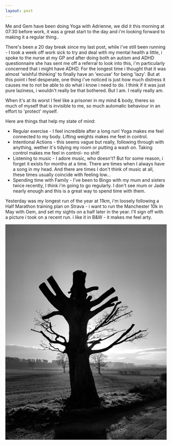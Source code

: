 ```yaml
---
layout: post
---
```

Me and Gem have been doing Yoga with Adrienne, we did it this morning at 07:30 before work, it was a great start to the day and i'm looking forward to making it a regular thing..

There's been a 20 day break since my last post, while i've still been running - I took a week off work sick to try and deal with my mental health a little, i spoke to the nurse at my GP and after doing both an autism and ADHD questionnaire she has sent me off a referral to look into this, i'm particularly concerned that i might have ADHD. For the longest time i thought that it was almost 'wishful thinking' to finally have an 'excuse' for being 'lazy'.  But at this point i feel desperate, one thing i've noticed is just how much distress it causes me to not be able to do what i know i need to do. I think if it was just pure laziness, i wouldn't really be that bothered. But I am. I really really am.

When it's at its worst I feel like a prisoner in my mind & body, theres so much of myself that is invisible to me, so much automatic behaviour in an effort to 'protect' myself.

Here are things that help my state of mind:
- Regular exercise - I feel incredible after a long run! Yoga makes me feel connected to my body. Lifting weights makes me feel in control.
- Intentional Actions - this seems vague but really, following through with anything, wether it's tidying my room or putting a wash on. Taking control makes me feel in control- no shit!
- Listening to music - I adore music, who doesn't? But for some reason, i forget it exists for months at a time. There are times when I always have a song in my head. And there are times I don't think of music at all, these times usually coincide with feeling low...
- Spending time with Family - I've been to Bingo with my mum and sisters twice recently, I think i'm going to go regularly. I don't see mum or Jade nearly enough and this is a great way to spend time with them.

Yesterday was my longest run of the year at 11km, i'm loosely following a Half Marathon training plan on Strava - i want to run the Manchester 10k in May with Gem, and set my sights on a half later in the year. 
I'll sign off with a picture i took on a recent run. i like it in B&W - it makes me feel arty.

![Lonely Tree](/assets/img/lonely_tree.jpg)